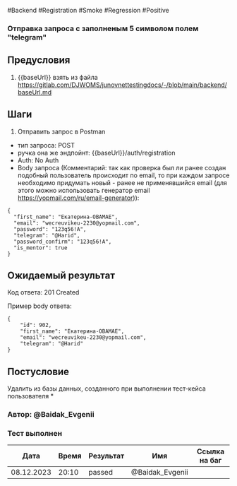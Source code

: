 #Backend #Registration #Smoke #Regression #Positive

### Отправка запроса с заполненым 5 символом полем "telegram"

## Предусловия

1. {{baseUrl}} взять из файла https://gitlab.com/DJWOMS/junovnettestingdocs/-/blob/main/backend/baseUrl.md

## Шаги

1. Отправить запрос в Postman
- тип запроса: POST
- ручка она же эндпойнт: {{baseUrl}}/auth/registration
- Auth: No Auth
- Body запроса (Комментарий: так как проверка был ли ранее создан подобный пользователь происходит по email, то при каждом запросе необходимо придумать новый - ранее не применявшийся email (для этого можно использовать генератор email https://yopmail.com/ru/email-generator)): 
```
{
  "first_name": "Екатерина-OBAMAЕ",
  "email": "wecreuvikeu-2230@yopmail.com",
  "password": "123q56!A",
  "telegram": "@Harid",
  "password_confirm": "123q56!A",
  "is_mentor": true
}
```

## Ожидаемый результат

Код ответа: 201 Created

Пример body ответа:
```
{
    "id": 902,
    "first_name": "Екатерина-OBAMAЕ",
    "email": "wecreuvikeu-2230@yopmail.com",
    "telegram": "@Harid"
}
```

## Постусловие

Удалить из базы данных, созданного при выполнении тест-кейса пользователя *

### Автор: @Baidak_Evgenii

### Тест выполнен
|     Дата    | Время | Результат   |   Имя  | Cсылка на баг  |
|     ---     |  ---  |    ---      |   ---  |      ---       |
|  08.12.2023 | 20:10 |   passed    | @Baidak_Evgenii |       |